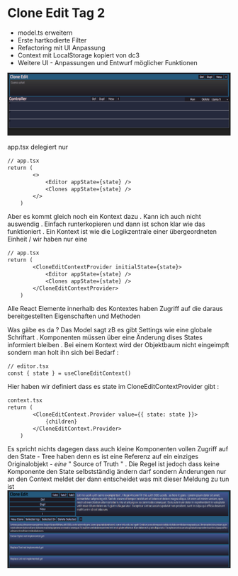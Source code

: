 # Clone Edit Tag 2

- model.ts erweitern
- Erste hartkodierte Filter
- Refactoring mit UI Anpassung
- Context mit LocalStorage kopiert von dc3
- Weitere UI - Anpassungen und Entwurf möglicher Funktionen

![alt text](image0.png)

app.tsx delegiert nur
```
// app.tsx
return (
		<>
			<Editor appState={state} />
			<Clones appState={state} />
		</>
	)
```

Aber es kommt gleich noch ein Kontext dazu . Kann ich auch nicht auswendig . Einfach runterkopieren und dann ist schon klar wie das funktioniert . Ein Kontext ist wie die Logikzentrale einer übergeordneten Einheit / wir haben nur eine
```
// app.tsx
return (
		<CloneEditContextProvider initialState={state}>
			<Editor appState={state} />
			<Clones appState={state} />
		</CloneEditContextProvider>
	)
```

Alle React Elemente innerhalb des Kontextes haben Zugriff auf die daraus bereitgestellten Eigenschaften und Methoden

Was gäbe es da ? Das Model sagt zB es gibt Settings wie eine globale Schriftart . Komponenten müssen über eine Änderung dises States informiert bleiben . Bei einem Kontext wird der Objektbaum nicht eingeimpft sondern man holt ihn sich bei Bedarf :

```
// editor.tsx
const { state } = useCloneEditContext()
```
Hier haben wir definiert dass es state im CloneEditContextProvider gibt :
```
context.tsx
return (
		<CloneEditContext.Provider value={{ state: state }}>
			{children}
		</CloneEditContext.Provider>
	)
```
Es spricht nichts dagegen dass auch kleine Komponenten vollen Zugriff auf den State - Tree haben denn es ist eine Referenz auf ein einziges Originalobjekt - *eine* " Source of Truth " . Die Regel ist jedoch dass keine Komponente den State selbstständig ändern darf sondern Änderungen nur an den Context meldet der dann entscheidet was mit dieser Meldung zu tun ist
![alt text](image1.png)